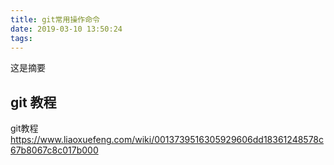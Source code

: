 ```yaml
---
title: git常用操作命令
date: 2019-03-10 13:50:24
tags:
---
```

这是摘要
<!-- more -->
## git 教程
git教程
https://www.liaoxuefeng.com/wiki/0013739516305929606dd18361248578c67b8067c8c017b000